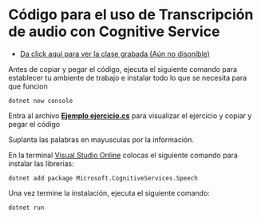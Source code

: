 # Código para el uso de Transcripción de audio con Cognitive Service 

 - [Da click aquí para ver la clase grabada (Aún no disonible)](https://github.com/jose1824/speech-recongnition-innovaccion-training)
 
 Antes de copiar y pegar el código, ejecuta el siguiente comando para establecer tu ambiente de trabajo e instalar todo lo que se necesita para que funcion

    dotnet new console

Entra al archivo **[Ejemplo ejercicio.cs](https://github.com/jose1824/speech-recongnition-innovaccion-training/blob/main/Ejemplo%20ejercicio.cs)** para visualizar el ejercicio y copiar y pegar el código

Suplanta las palabras en mayusculas por la información.

En la terminal [Visual Studio Online](https://online.visualstudio.com/login) colocas el siguiente comando para instalar las librerías:

    dotnet add package Microsoft.CognitiveServices.Speech

Una vez termine la instalación, ejecuta el siguiente comando:

    dotnet run

